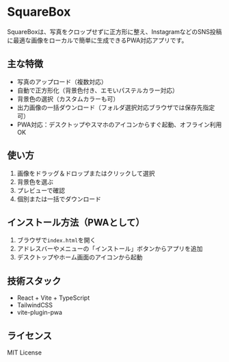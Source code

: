 # SquareBox

SquareBoxは、写真をクロップせずに正方形に整え、InstagramなどのSNS投稿に最適な画像をローカルで簡単に生成できるPWA対応アプリです。

## 主な特徴
- 写真のアップロード（複数対応）
- 自動で正方形化（背景色付き、エモいパステルカラー対応）
- 背景色の選択（カスタムカラーも可）
- 出力画像の一括ダウンロード（フォルダ選択対応ブラウザでは保存先指定可）
- PWA対応：デスクトップやスマホのアイコンからすぐ起動、オフライン利用OK

## 使い方
1. 画像をドラッグ＆ドロップまたはクリックして選択
2. 背景色を選ぶ
3. プレビューで確認
4. 個別または一括でダウンロード

## インストール方法（PWAとして）
1. ブラウザで`index.html`を開く
2. アドレスバーやメニューの「インストール」ボタンからアプリを追加
3. デスクトップやホーム画面のアイコンから起動

## 技術スタック
- React + Vite + TypeScript
- TailwindCSS
- vite-plugin-pwa

## ライセンス
MIT License 